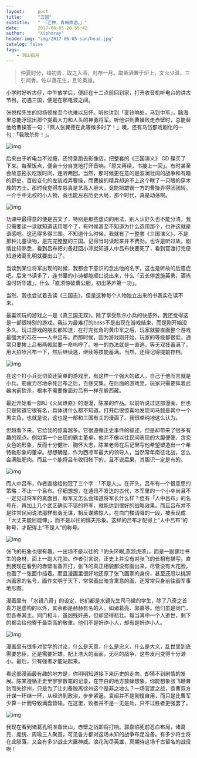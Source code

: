 ```yaml
---
layout:     post
title:      "三国"
subtitle:   " 「芒种，青梅煮酒。」" 
date:       2017-06-05 20:55:42
author:     "Xiphoray"
header-img: "img/2017-06-05-san/head.jpg"
catalog: false
tags:     
    - 洞山指月
---
```



> 仲夏时分，梅初青，取之入酒，封存一月。取紫酒置于炉上，文火少温，三引闻香。佐以落花生，且论英雄。

小学时好听古仔，中午放学后，便赶在十二点前回到家，打开收音机听电台的讲古节目。初遇三国，便是在那电波之间。

张悦楷先生的抑扬顿挫至今也难以忘怀。听他讲到「銮铃响处，马到中军」，脑海里总能浮现出那个提着大刀和人头的神勇将军。听他讲到曹操败走赤壁时，总能替他给曹操答一句：「燕人张翼德在此等候多时了！」噢，还有马岱那戏剧化的一句：「我敢杀你！」。

![img](/img/2017-06-05-san/1.jpg)

后来由于听电台不过瘾，还特意跑去影像店，把整套的《三国演义》 CD 碟买了下来。每至饭点，便会十分自觉地打开音响，「原文再续，书接上一回」。有时甚至会故意拖长吃饭时间，连听两回。当然，那时候更在意的是波澜壮阔的战争和有趣的野史。百般变化的左慈戏弄曹操，而曹操的精兵却追不上这个瞎了一只眼的穿木屐的方士。那时我觉得左慈真是艺高人胆大，竟能把雄霸一方的曹操弄得团团转。一介手中无权的小人物，竟也能左右历史大局，那个时代，真是动荡啊。

![img](/img/2017-06-05-san/2.jpg)

功课中最得意的便是古文了，特别是那些虚词的用法，别人认好久也不能分清，我只需要读一读就知道该用哪个了，有时候甚至不知道为什么选用那个，也许这就是语感吧。这还得多得三国。不知道什么时候，我就有了一整套《三国演义》，不是那种儿童读物，是完完整整的三国。记得当时读起来并不费劲，也许是听过故，剧情比较熟悉，看到吕布把刘备赶回小沛就知道人中吕布快要死了，看到官渡打完便知道诸葛孔明就要出山了。

当读到某位将军出现的时候，我都会下意识的念出他的名字，这也是听故的后遗症吧。后来书读多了，连书里的小诗都能顺口说出来，什么「云长停盏施英勇，酒尚温时斩华雄」，什么「直须惊破曹公胆，初出茅庐第一功」。


当然，我也尝试着去读《三国志》，但是这种每个人物独立出来的书我实在读不来。

最喜欢玩的游戏之一是《真三国无双》。除了享受砍杀小兵的快感外，我还觉得这是一部很特别的游戏。我认为最难打的boss不是出现在游戏结束，而是刚开始没多久。玩过游戏的朋友都知道，在打完张角的黄巾军之后，玩家就要直面整个游戏最强大的存在——人中吕布。而那时候，因为游戏刚开始，玩家的等级都很低，通常只要挨上吕布两戟就要一命呜呼了。唯一的办法就是一直逃，等无双技蓄满了，用大招喷吕布一下，然后继续逃，继续等技能蓄满。当然，还得记得提前存档。

![img](/img/2017-06-05-san/3.jpg)

在这个打小兵比切菜还简单的游戏里，有这样一个强大的敌人，自己于他而言就是小兵。筋疲力尽地杀死吕布之后，百感交集。在后面的游戏里，玩家只需要挥着武器向前砍杀，根本不需要像面对吕布一样东躲西藏。

最近开始看一部叫《火凤燎原》的港漫，陈某的作品。以前听说过这部漫画，但也只是知道它很有名，具体讲什么都不知道。打开后很惊喜地发现司马懿是其中一个男主角，也就是说，这也是一部和三国有关的漫画了。我很单纯地这么认为。

但越看下来，它给我的惊喜越多。它很遵循正史事件的叙述，但是却带来了很多有趣的观点。例如第一个出现的霸主董卓，他并不像以往民间表现的大腹便便、贪恋女色的形象，反而十分健壮、胸怀大志，陈某老师在后记里写他希望塑造出一个希特勒形象的董卓。想想确是，作为西凉军最大的领导人，当然常年南征北战，怎么会满肚肥肉。而且一个能将吕布收归帐下的，且不说后果，其胆识一定是有的。

![img](/img/2017-06-05-san/4.jpg)

而人中吕布，作者直接给他冠了三个字：「不是人」。在开头，吕布有一个很意思的策略：不止一个吕布。仔细想想，在通讯不发达的古代，本军里的一个小卒尚且不一定见过将军的真面目，敌军又怎么会知道将军长什么样？但有「人中吕布」的名号在，再加上几个武艺确实不错的将军，就能达到很好的战略效果。而且吕布并不是往常民间说法那样有勇无谋，相反谋略惊人。在白门楼请降的一段，被表现成「大丈夫能屈能伸」，而不是以往的懦夫形象。这样的吕布才配得上“人中吕布”的称号，才配得上“不是人”的称号。

![img](/img/2017-06-05-san/5.jpg)

张飞的形象也很有趣。一出场不是以往的「豹头环眼,燕颔虎须」，而是一副健壮书生的身材，面上一副大花脸。作者引言说，正史上并没有对张飞的长相有描写。直到我现在看到的赤壁准备开打，张飞的真正相貌都没有画出来，尽管没有大花脸，也画了一张面巾挡着。而且漫画里很好地还原了张飞画家的身份，甚至还冠以桃源派画家的名号，画作文明于天下，常常画出暗含寓意的画，还常常只身前往画军事地形图。

漫画里有 「水镜八奇」的设定，他们都是水镜先生司马徽的学生，除了八奇之首袁方是虚构的以外，其余都是赫赫有名的人，如诸葛亮、郭嘉等。他们虽是同门，但各奉其主。同门相斗，虽凶残奸恶，但却显得悲壮。每当其中一个人逝世，剩下的都会给他寄于最崇高的敬重。他们不是奸诈小人，却有是奸诈小人。

![img](/img/2017-06-05-san/6.jpg)

漫画里有很多对哲学的讨论，什么是天意，什么是忠义，什么是大义，乱世里到底需要忠臣，还是需要奸雄。配上浩大的画面，无尽的战争，这些发问变得十分渺小。最后，只有强者才能站起来。

看这部漫画最有趣的地方是，你明明知道接下来历史的走向，却猜不到剧情的发展。陈某遵循正史里寥寥数笔的记录，在空白的地方放肆想象。你能想象张飞鞭曹豹而失徐州，只是为了让刘备脱离徐州这个是非之地么？一场官渡之战，袁曹双方计谋一环继一环，从经济到政治，步步紧逼。袁绍并不是刚愎自用，而只是比曹军少算一计而导致满盘皆输。在这里，败者并不是一无是处，只不过胜者更强罢了。

![img](/img/2017-06-05-san/7.jpg)

我现在看到诸葛孔明准备出山，赤壁之战即将打响。郭嘉临死前忍血布局，诸葛亮、庞统、周瑜三人聚首，可见各方都对这场未知的战争布足准备。有多少将士将在此陨落，又会有多少战士大展神威。浪花淘尽英雄，真期待这场千古留名的战役啊！


